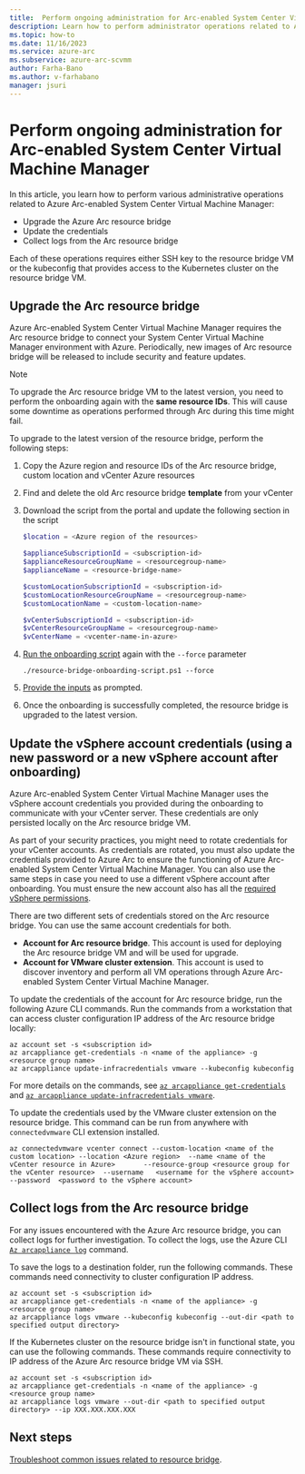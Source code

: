 ```yaml
---
title:  Perform ongoing administration for Arc-enabled System Center Virtual Machine Manager
description: Learn how to perform administrator operations related to Azure Arc-enabled System Center Virtual Machine Manager
ms.topic: how-to 
ms.date: 11/16/2023
ms.service: azure-arc
ms.subservice: azure-arc-scvmm
author: Farha-Bano
ms.author: v-farhabano
manager: jsuri
---
```


# Perform ongoing administration for Arc-enabled System Center Virtual Machine Manager

In this article, you learn how to perform various administrative operations related to Azure Arc-enabled System Center Virtual Machine Manager:

- Upgrade the Azure Arc resource bridge
- Update the credentials
- Collect logs from the Arc resource bridge

Each of these operations requires either SSH key to the resource bridge VM or the kubeconfig that provides access to the Kubernetes cluster on the resource bridge VM.

## Upgrade the Arc resource bridge

Azure Arc-enabled System Center Virtual Machine Manager requires the Arc resource bridge to connect your System Center Virtual Machine Manager environment with Azure. Periodically, new images of Arc resource bridge will be released to include security and feature updates.

> [!NOTE]
> To upgrade the Arc resource bridge VM to the latest version, you need to perform the onboarding again with the **same resource IDs**. This will cause some downtime as operations performed through Arc during this time might fail.

To upgrade to the latest version of the resource bridge, perform the following steps:

1. Copy the Azure region and resource IDs of the Arc resource bridge, custom location and vCenter Azure resources

2. Find and delete the old Arc resource bridge **template** from your vCenter

3. Download the script from the portal and update the following section in the script

    ```powershell
    $location = <Azure region of the resources>
    
    $applianceSubscriptionId = <subscription-id>
    $applianceResourceGroupName = <resourcegroup-name>
    $applianceName = <resource-bridge-name>
    
    $customLocationSubscriptionId = <subscription-id>
    $customLocationResourceGroupName = <resourcegroup-name>
    $customLocationName = <custom-location-name>
    
    $vCenterSubscriptionId = <subscription-id>
    $vCenterResourceGroupName = <resourcegroup-name>
    $vCenterName = <vcenter-name-in-azure>
    ```

4. [Run the onboarding script](quickstart-connect-system-center-virtual-machine-manager-to-arc.md) again with the `--force` parameter

    ``` powershell-interactive
    ./resource-bridge-onboarding-script.ps1 --force
    ```

5. [Provide the inputs](quickstart-connect-system-center-virtual-machine-manager-to-arc.md) as prompted.

6. Once the onboarding is successfully completed, the resource bridge is upgraded to the latest version.

## Update the vSphere account credentials (using a new password or a new vSphere account after onboarding)

Azure Arc-enabled System Center Virtual Machine Manager uses the vSphere account credentials you provided during the onboarding to communicate with your vCenter server. These credentials are only persisted locally on the Arc resource bridge VM.

As part of your security practices, you might need to rotate credentials for your vCenter accounts. As credentials are rotated, you must also update the credentials provided to Azure Arc to ensure the functioning of Azure Arc-enabled System Center Virtual Machine Manager. You can also use the same steps in case you need to use a different vSphere account after onboarding. You must ensure the new account also has all the [required vSphere permissions]().

There are two different sets of credentials stored on the Arc resource bridge. You can use the same account credentials for both.

- **Account for Arc resource bridge**. This account is used for deploying the Arc resource bridge VM and will be used for upgrade.
- **Account for VMware cluster extension**. This account is used to discover inventory and perform all VM operations through Azure Arc-enabled System Center Virtual Machine Manager.

To update the credentials of the account for Arc resource bridge, run the following Azure CLI commands. Run the commands from a workstation that can access cluster configuration IP address of the Arc resource bridge locally:

```azurecli
az account set -s <subscription id>
az arcappliance get-credentials -n <name of the appliance> -g <resource group name> 
az arcappliance update-infracredentials vmware --kubeconfig kubeconfig
```
For more details on the commands, see [`az arcappliance get-credentials`](/cli/azure/arcappliance#az-arcappliance-get-credentials) and [`az arcappliance update-infracredentials vmware`](/cli/azure/arcappliance/update-infracredentials#az-arcappliance-update-infracredentials-scvmm).


To update the credentials used by the VMware cluster extension on the resource bridge. This command can be run from anywhere with `connectedvmware` CLI extension installed.

```azurecli
az connectedvmware vcenter connect --custom-location <name of the custom location> --location <Azure region>  --name <name of the vCenter resource in Azure>       --resource-group <resource group for the vCenter resource>  --username   <username for the vSphere account>  --password  <password to the vSphere account>
```

## Collect logs from the Arc resource bridge

For any issues encountered with the Azure Arc resource bridge, you can collect logs for further investigation. To collect the logs, use the Azure CLI [`Az arcappliance log`](/cli/azure/arcappliance/logs#az-arcappliance-logs-scvmm) command.

To save the logs to a destination folder, run the following commands. These commands need connectivity to cluster configuration IP address.

```azurecli
az account set -s <subscription id>
az arcappliance get-credentials -n <name of the appliance> -g <resource group name> 
az arcappliance logs vmware --kubeconfig kubeconfig --out-dir <path to specified output directory>
```

If the Kubernetes cluster on the resource bridge isn't in functional state, you can use the following commands. These commands require connectivity to IP address of the Azure Arc resource bridge VM via SSH.

```azurecli
az account set -s <subscription id>
az arcappliance get-credentials -n <name of the appliance> -g <resource group name> 
az arcappliance logs vmware --out-dir <path to specified output directory> --ip XXX.XXX.XXX.XXX
```

## Next steps

[Troubleshoot common issues related to resource bridge](../resource-bridge/troubleshoot-resource-bridge.md).
